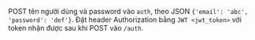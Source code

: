 POST tên người dùng và password vào `auth`, theo JSON `{'email': 'abc', 'password': 'def'}`.
Đặt header Authorization bằng `JWT <jwt_token>` với token nhận được sau khi POST vào `/auth`.